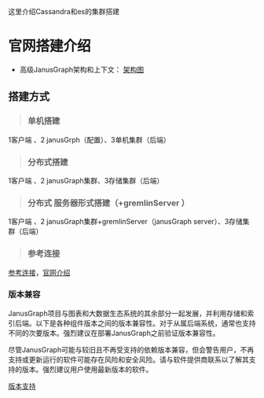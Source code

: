 这里介绍Cassandra和es的集群搭建
# 官网搭建介绍
* 高级JanusGraph架构和上下文： [架构图](https://docs.janusgraph.org/latest/images/architecture-layer-diagram.svg)

## 搭建方式

>### 单机搭建
1客户端 、2 janusGrph（配置）、3单机集群（后端）

>### 分布式搭建
1客户端 、2 janusGraph集群、3存储集群（后端）

>### 分布式 服务器形式搭建（+gremlinServer ）
1客户端 、2 janusGraph集群+gremlinServer（janusGraph server）、3存储集群（后端）

>### 参考连接 ###
[参考连接](https://www.jianshu.com/p/2f4ef7c33125)，[官网介绍](https://docs.janusgraph.org/latest/cassandra.html)


### 版本兼容 ###
JanusGraph项目与图表和大数据生态系统的其余部分一起发展，并利用存储和索引后端。以下是各种组件版本之间的版本兼容性。对于从属后端系统，通常也支持不同的次要版本。强烈建议在部署JanusGraph之前验证版本兼容性。

尽管JanusGraph可能与较旧且不再受支持的依赖版本兼容，但会警告用户，不再支持或更新运行的软件可能存在风险和安全风险。请与软件提供商联系以了解其支持的版本。强烈建议用户使用最新版本的软件。

[版本支持](https://docs.janusgraph.org/latest/version-compat.html)
